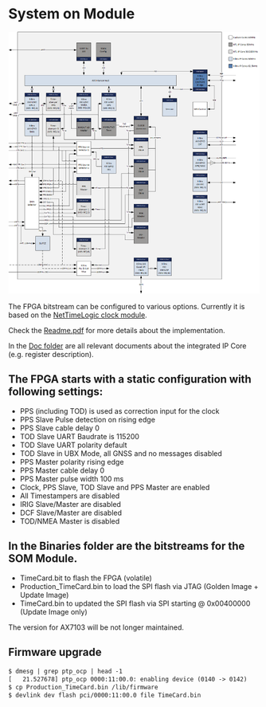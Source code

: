 # System on Module

![Time Card FPGA](TimeCard_FPGA.png)

The FPGA bitstream can be configured to various options. Currently it is based on the [NetTimeLogic clock module](https://www.nettimelogic.com/clock-products.php).  <br />

Check the [Readme.pdf](https://github.com/opencomputeproject/Time-Appliance-Project/blob/master/Time-Card/SOM/FPGA/Readme.pdf) for more details about the implementation.  <br />

In the [Doc folder](https://github.com/opencomputeproject/Time-Appliance-Project/tree/master/Time-Card/SOM/FPGA/Doc) are all relevant documents about the integrated IP Core (e.g. register description). <br />

## The FPGA starts with a static configuration with following settings: ##
* PPS (including TOD) is used as correction input for the clock  
* PPS Slave Pulse detection on rising edge
* PPS Slave cable delay 0
* TOD Slave UART Baudrate is 115200
* TOD Slave UART polarity default
* TOD Slave in UBX Mode, all GNSS and no messages disabled
* PPS Master polarity rising edge
* PPS Master cable delay 0
* PPS Master pulse width 100 ms
* Clock, PPS Slave, TOD Slave and PPS Master are enabled
* All Timestampers are disabled
* IRIG Slave/Master are disabled
* DCF Slave/Master are disabled
* TOD/NMEA Master is disabled

## In the Binaries folder are the bitstreams for the SOM Module. ## 
* TimeCard.bit to flash the FPGA (volatile)
* Production_TimeCard.bin to load the SPI flash via JTAG (Golden Image + Update Image)
* TimeCard.bin to updated the SPI flash via SPI starting @ 0x00400000 (Update Image only)
    
The version for AX7103 will be not longer maintained. 

## Firmware upgrade
```
$ dmesg | grep ptp_ocp | head -1
[   21.527678] ptp_ocp 0000:11:00.0: enabling device (0140 -> 0142)
$ cp Production_TimeCard.bin /lib/firmware
$ devlink dev flash pci/0000:11:00.0 file TimeCard.bin
```
